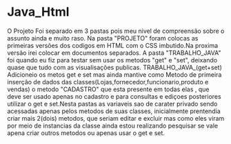 # Java_Html
O Projeto Foi separado em 3 pastas pois meu nivel de compreensão sobre o assunto ainda e muito raso.
Na pasta "PROJETO" foram colocas as primeiras versões dos codigos em HTML com o CSS imbutido.Na proxima versão irei colocar em documentos separados.
A pasta "TRABALHO_JAVA" foi quando eu fiz para testar sem usar os metodos "get" e "set", deixando quase que tudo com as visualisações publicas.
TRABALHO_JAVA_(get+set) Adicioneio os metos get e set mas ainda mantive como Metodo de primeira inserção de dados das classes(Lojas,fornecedor,funcionario,produto e vendas) o metodo "CADASTRO" que esta presente em todas elas , que deve ser usado apenas no cadastro e para consultas e ediçoes posteriores utilizar o get e set.Nesta pastas as variaveis sao de carater privado sendo acessadas apenas pelos metodos de suas classes, inicialmente prentendia criar mais 2(dois) metodos, que seriam editar e excluir mas como  eles viram por meio de instancias da classe ainda estou realizando pesquisar se vale apena criar outros metodos ou apenas usar o get e set.
